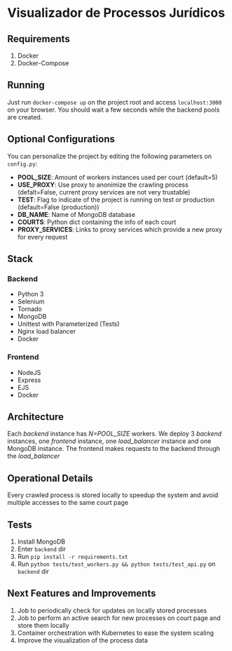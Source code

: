 # Visualizador de Processos Jurídicos

## Requirements
1. Docker
2. Docker-Compose

## Running
Just run `docker-compose up` on the project root and access `localhost:3000` on your browser. You should wait a few seconds while the backend pools are created.

## Optional Configurations
You can personalize the project by editing the following parameters on `config.py`:
- **POOL_SIZE**: Amount of workers instances used per court (default=5)
- **USE_PROXY**: Use proxy to anonimize the crawling process (defalt=False, current proxy services are not very trustable)
- **TEST**: Flag to indicate of the project is running on test or production (default=False (production))
- **DB_NAME**: Name of MongoDB database
- **COURTS**: Python dict containing the info of each court
- **PROXY_SERVICES**: Links to proxy services which provide a new proxy for every request

## Stack
### Backend
- Python 3
- Selenium
- Tornado
- MongoDB
- Unittest with Parameterized (Tests)
- Nginx load balancer
- Docker

### Frontend
- NodeJS
- Express
- EJS
- Docker

## Architecture
Each *backend* instance has *N=POOL_SIZE* workers. We deploy 3 *backend* instances, one *frontend* instance, one *load_balancer* instance and one MongoDB instance. The frontend makes requests to the backend through the *load_balancer*

## Operational Details
Every crawled process is stored locally to speedup the system and avoid multiple accesses to the same court page

## Tests
1. Install MongoDB
2. Enter `backend` dir
3. Run `pip install -r requirements.txt`
4. Run `python tests/test_workers.py && python tests/test_api.py` on `backend` dir

## Next Features and Improvements
1. Job to periodically check for updates on locally stored processes
2. Job to perform an active search for new processes on court page and store them locally
3. Container orchestration with Kubernetes to ease the system scaling
4. Improve the visualization of the process data